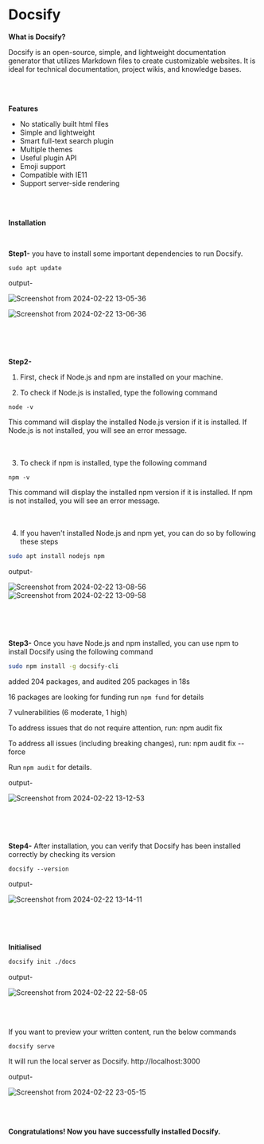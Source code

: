 # Docsify
**What is Docsify?**

Docsify is an open-source, simple, and lightweight documentation generator that utilizes Markdown files to create customizable websites. It is ideal for technical documentation, project wikis, and knowledge bases.

<br>
<br>

**Features**

* No statically built html files
* Simple and lightweight
* Smart full-text search plugin
* Multiple themes
* Useful plugin API
* Emoji support
* Compatible with IE11
* Support server-side rendering

<br>
<br>
  
**Installation**

<br>

**Step1-** 
you have to install some important dependencies to run Docsify.
```
sudo apt update
```
output-

![Screenshot from 2024-02-22 13-05-36](https://github.com/shubh-564738/Docsify/assets/155716163/d64aecc0-dbc5-4053-a1b7-ab9d0aefc2f6)

![Screenshot from 2024-02-22 13-06-36](https://github.com/shubh-564738/Docsify/assets/155716163/81c2fc05-daf9-4bac-a723-b1c279e7e66d)

<br>
<br>
<br>

**Step2-**
1) First, check if Node.js and npm are installed on your machine.

2) To check if Node.js is installed, type the following command 
```
node -v
```
This command will display the installed Node.js version if it is installed. If Node.js is not installed, you will see an error message.
<br>
<br>
<br>

 3) To check if npm is installed, type the following command
    
```
npm -v
```
This command will display the installed npm version if it is installed. If npm is not installed, you will see an error message.
<br>
<br>
<br>

4) If you haven't installed Node.js and npm yet, you can do so by following these steps

```bash
sudo apt install nodejs npm
```
output-

![Screenshot from 2024-02-22 13-08-56](https://github.com/shubh-564738/Docsify/assets/155716163/64db9fee-9f97-4ee6-b7b2-033e689c8c43)
![Screenshot from 2024-02-22 13-09-58](https://github.com/shubh-564738/Docsify/assets/155716163/9a405e0c-69b9-453d-9de6-57301d5e51ab)

<br>
<br>
<br>

**Step3-**
Once you have Node.js and npm installed, you can use npm to install Docsify using the following command

```bash
sudo npm install -g docsify-cli
```

added 204 packages, and audited 205 packages in 18s

16 packages are looking for funding
  run `npm fund` for details

7 vulnerabilities (6 moderate, 1 high)

To address issues that do not require attention, run:
  npm audit fix

To address all issues (including breaking changes), run:
  npm audit fix --force

Run `npm audit` for details.

output-

![Screenshot from 2024-02-22 13-12-53](https://github.com/shubh-564738/Docsify/assets/155716163/ddb37406-f80d-41fd-91c7-e2a67577274c)

<br>
<br>
<br>

**Step4-**
After installation, you can verify that Docsify has been installed correctly by checking its version


```
docsify --version
```
output-

![Screenshot from 2024-02-22 13-14-11](https://github.com/shubh-564738/Docsify/assets/155716163/1ba7b457-5d5c-4f02-89b4-f8a549885f8c)

<br>
<br>
<br>

**Initialised**


```bash
docsify init ./docs
```
output-

![Screenshot from 2024-02-22 22-58-05](https://github.com/shubh-564738/Docsify/assets/155716163/5543ac52-d963-4d11-bc8e-37a88eac6bff)

<br>
<br>

If you want to preview your written content, run the below commands
```
docsify serve
```

It will run the local server as Docsify.
http://localhost:3000

output-

![Screenshot from 2024-02-22 23-05-15](https://github.com/shubh-564738/Docsify/assets/155716163/34130492-a56e-4737-a30e-c241ed9d9271)

<br>
<br>

**Congratulations! Now you have successfully installed Docsify.**










